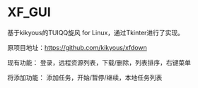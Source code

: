 # XF_GUI
基于kikyous的TUIQQ旋风 for Linux，通过Tkinter进行了实现。

原项目地址：https://github.com/kikyous/xfdown

现有功能：
登录，远程资源列表，下载/删除，列表排序，右键菜单

将添加功能：
添加任务，开始/暂停/继续，本地任务列表
